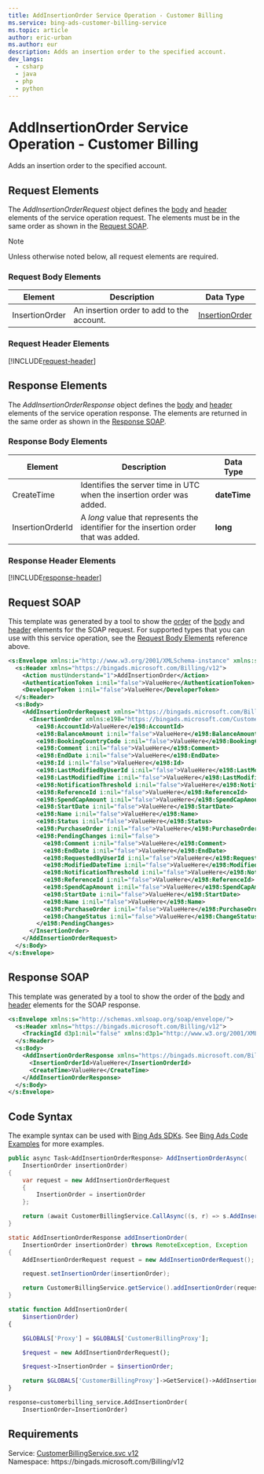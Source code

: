 ```yaml
---
title: AddInsertionOrder Service Operation - Customer Billing
ms.service: bing-ads-customer-billing-service
ms.topic: article
author: eric-urban
ms.author: eur
description: Adds an insertion order to the specified account.
dev_langs: 
  - csharp
  - java
  - php
  - python
---
```

# AddInsertionOrder Service Operation - Customer Billing
Adds an insertion order to the specified account.

## <a name="request"></a>Request Elements
The *AddInsertionOrderRequest* object defines the [body](#request-body) and [header](#request-header) elements of the service operation request. The elements must be in the same order as shown in the [Request SOAP](#request-soap). 

> [!NOTE]
> Unless otherwise noted below, all request elements are required.

### <a name="request-body"></a>Request Body Elements

|Element|Description|Data Type|
|-----------|---------------|-------------|
|<a name="insertionorder"></a>InsertionOrder|An insertion order to add to the account.|[InsertionOrder](insertionorder.md)|

### <a name="request-header"></a>Request Header Elements
[!INCLUDE[request-header](./includes/request-header.md)]

## <a name="response"></a>Response Elements
The *AddInsertionOrderResponse* object defines the [body](#response-body) and [header](#response-header) elements of the service operation response. The elements are returned in the same order as shown in the [Response SOAP](#response-soap).

### <a name="response-body"></a>Response Body Elements

|Element|Description|Data Type|
|-----------|---------------|-------------|
|<a name="createtime"></a>CreateTime|Identifies the server time in UTC when the insertion order was added.|**dateTime**|
|<a name="insertionorderid"></a>InsertionOrderId|A *long* value that represents the identifier for the insertion order that was added.|**long**|

### <a name="response-header"></a>Response Header Elements
[!INCLUDE[response-header](./includes/response-header.md)]

## <a name="request-soap"></a>Request SOAP
This template was generated by a tool to show the [order](../guides/services-protocol.md#element-order) of the [body](#request-body) and [header](#request-header) elements for the SOAP request. For supported types that you can use with this service operation, see the [Request Body Elements](#request-header) reference above.

```xml
<s:Envelope xmlns:i="http://www.w3.org/2001/XMLSchema-instance" xmlns:s="http://schemas.xmlsoap.org/soap/envelope/">
  <s:Header xmlns="https://bingads.microsoft.com/Billing/v12">
    <Action mustUnderstand="1">AddInsertionOrder</Action>
    <AuthenticationToken i:nil="false">ValueHere</AuthenticationToken>
    <DeveloperToken i:nil="false">ValueHere</DeveloperToken>
  </s:Header>
  <s:Body>
    <AddInsertionOrderRequest xmlns="https://bingads.microsoft.com/Billing/v12">
      <InsertionOrder xmlns:e198="https://bingads.microsoft.com/Customer/v12/Entities" i:nil="false">
        <e198:AccountId>ValueHere</e198:AccountId>
        <e198:BalanceAmount i:nil="false">ValueHere</e198:BalanceAmount>
        <e198:BookingCountryCode i:nil="false">ValueHere</e198:BookingCountryCode>
        <e198:Comment i:nil="false">ValueHere</e198:Comment>
        <e198:EndDate i:nil="false">ValueHere</e198:EndDate>
        <e198:Id i:nil="false">ValueHere</e198:Id>
        <e198:LastModifiedByUserId i:nil="false">ValueHere</e198:LastModifiedByUserId>
        <e198:LastModifiedTime i:nil="false">ValueHere</e198:LastModifiedTime>
        <e198:NotificationThreshold i:nil="false">ValueHere</e198:NotificationThreshold>
        <e198:ReferenceId i:nil="false">ValueHere</e198:ReferenceId>
        <e198:SpendCapAmount i:nil="false">ValueHere</e198:SpendCapAmount>
        <e198:StartDate i:nil="false">ValueHere</e198:StartDate>
        <e198:Name i:nil="false">ValueHere</e198:Name>
        <e198:Status i:nil="false">ValueHere</e198:Status>
        <e198:PurchaseOrder i:nil="false">ValueHere</e198:PurchaseOrder>
        <e198:PendingChanges i:nil="false">
          <e198:Comment i:nil="false">ValueHere</e198:Comment>
          <e198:EndDate i:nil="false">ValueHere</e198:EndDate>
          <e198:RequestedByUserId i:nil="false">ValueHere</e198:RequestedByUserId>
          <e198:ModifiedDateTime i:nil="false">ValueHere</e198:ModifiedDateTime>
          <e198:NotificationThreshold i:nil="false">ValueHere</e198:NotificationThreshold>
          <e198:ReferenceId i:nil="false">ValueHere</e198:ReferenceId>
          <e198:SpendCapAmount i:nil="false">ValueHere</e198:SpendCapAmount>
          <e198:StartDate i:nil="false">ValueHere</e198:StartDate>
          <e198:Name i:nil="false">ValueHere</e198:Name>
          <e198:PurchaseOrder i:nil="false">ValueHere</e198:PurchaseOrder>
          <e198:ChangeStatus i:nil="false">ValueHere</e198:ChangeStatus>
        </e198:PendingChanges>
      </InsertionOrder>
    </AddInsertionOrderRequest>
  </s:Body>
</s:Envelope>
```

## <a name="response-soap"></a>Response SOAP
This template was generated by a tool to show the order of the [body](#response-body) and [header](#response-header) elements for the SOAP response.

```xml
<s:Envelope xmlns:s="http://schemas.xmlsoap.org/soap/envelope/">
  <s:Header xmlns="https://bingads.microsoft.com/Billing/v12">
    <TrackingId d3p1:nil="false" xmlns:d3p1="http://www.w3.org/2001/XMLSchema-instance">ValueHere</TrackingId>
  </s:Header>
  <s:Body>
    <AddInsertionOrderResponse xmlns="https://bingads.microsoft.com/Billing/v12">
      <InsertionOrderId>ValueHere</InsertionOrderId>
      <CreateTime>ValueHere</CreateTime>
    </AddInsertionOrderResponse>
  </s:Body>
</s:Envelope>
```

## <a name="example"></a>Code Syntax
The example syntax can be used with [Bing Ads SDKs](../guides/client-libraries.md). See [Bing Ads Code Examples](../guides/code-examples.md) for more examples.
```csharp
public async Task<AddInsertionOrderResponse> AddInsertionOrderAsync(
	InsertionOrder insertionOrder)
{
	var request = new AddInsertionOrderRequest
	{
		InsertionOrder = insertionOrder
	};

	return (await CustomerBillingService.CallAsync((s, r) => s.AddInsertionOrderAsync(r), request));
}
```
```java
static AddInsertionOrderResponse addInsertionOrder(
	InsertionOrder insertionOrder) throws RemoteException, Exception
{
	AddInsertionOrderRequest request = new AddInsertionOrderRequest();

	request.setInsertionOrder(insertionOrder);

	return CustomerBillingService.getService().addInsertionOrder(request);
}
```
```php
static function AddInsertionOrder(
	$insertionOrder)
{

	$GLOBALS['Proxy'] = $GLOBALS['CustomerBillingProxy'];

	$request = new AddInsertionOrderRequest();

	$request->InsertionOrder = $insertionOrder;

	return $GLOBALS['CustomerBillingProxy']->GetService()->AddInsertionOrder($request);
}
```
```python
response=customerbilling_service.AddInsertionOrder(
	InsertionOrder=InsertionOrder)
```

## Requirements
Service: [CustomerBillingService.svc v12](https://clientcenter.api.bingads.microsoft.com/Api/Billing/v12/CustomerBillingService.svc)  
Namespace: https\://bingads.microsoft.com/Billing/v12  

